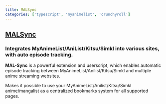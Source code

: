 ```yaml
---
title: MALSync
categories: ['typescript', 'myanimelist', 'crunchyroll']
---
```

## [MALSync](https://github.com/MALSync/MALSync)

### Integrates MyAnimeList/AniList/Kitsu/Simkl into various sites, with auto episode tracking.


**MAL-Sync** is a powerful extension and userscript, which enables automatic episode tracking between MyAnimeList/Anilist/Kitsu/Simkl and multiple anime streaming websites.

Makes it possible to use your MyAnimeList/Anilist/Kitsu/Simkl anime/mangalist as a centralized bookmarks system for all supported pages.
